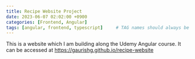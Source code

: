 ```yaml
---
title: Recipe Website Project
date: 2023-06-07 02:02:00 +0900
categories: [Frontend, Angular]
tags: [angular, frontend, typescript]     # TAG names should always be lowercase
---
```


This is a website which I am building along the Udemy Angular course. It can be accessed at https://gaurishg.github.io/recipe-website